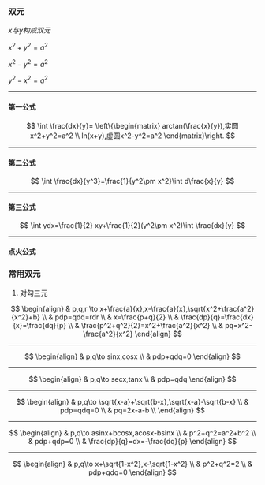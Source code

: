 ### 双元

$x与y构成双元$

$x^2+y^2=a^2$

$x^2-y^2=a^2$

$y^2-x^2=a^2$

---

#### 第一公式

$$
\int \frac{dx}{y}=
\left\{\begin{matrix}
arctan(\frac{x}{y}),实圆x^2+y^2=a^2 \\  
ln(x+y),虚圆x^2-y^2=a^2
\end{matrix}\right.
$$

---

#### 第二公式

$$
\int \frac{dx}{y^3}=\frac{1}{y^2\pm x^2}\int d\frac{x}{y}
$$

---

#### 第三公式

$$
\int ydx=\frac{1}{2} xy+\frac{1}{2}(y^2\pm x^2)\int \frac{dx}{y}
$$

---

#### 点火公式

$$
$$

### 常用双元

1. 对勾三元

$$
\begin{align}
& p,q,r \to x+\frac{a}{x},x-\frac{a}{x},\sqrt{x^2+\frac{a^2}{x^2}+b} \\
& pdp=qdq=rdr \\
& x=\frac{p+q}{2} \\
& \frac{dp}{q}=\frac{dx}{x}=\frac{dq}{p} \\
& \frac{p^2+q^2}{2}=x^2+\frac{a^2}{x^2} \\
& pq=x^2-\frac{a^2}{x^2}
\end{align}
$$

---

$$
\begin{align}
& p,q\to sinx,cosx \\
& pdp+qdq=0
\end{align}
$$

---

$$
\begin{align}
& p,q\to secx,tanx \\
& pdp=qdq
\end{align}
$$

---

$$
\begin{align}
& p,q\to \sqrt{x-a}+\sqrt{b-x},\sqrt{x-a}-\sqrt{b-x} \\
& pdp=qdq=0 \\
& pq=2x-a-b \\
\end{align}
$$

---

$$
\begin{align}
& p,q\to asinx+bcosx,acosx-bsinx \\
& p^2+q^2=a^2+b^2 \\
& pdp+qdp=0 \\
& \frac{dp}{q}=dx=-\frac{dq}{p}  
\end{align}
$$

---

$$
\begin{align}
& p,q\to x+\sqrt{1-x^2},x-\sqrt{1-x^2} \\
& p^2+q^2=2 \\
& pdp+qdq=0
\end{align}
$$

